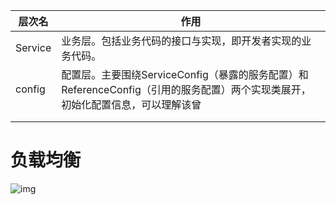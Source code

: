 
| 层次名  | 作用                                                       |
| ------- | ---------------------------------------------------------- |
| Service | 业务层。包括业务代码的接口与实现，即开发者实现的业务代码。 |
| config  | 配置层。主要围绕ServiceConfig（暴露的服务配置）和ReferenceConfig（引用的服务配置）两个实现类展开，初始化配置信息，可以理解该曾                                                     |
|         |                                                            |
|         |                                                            |
# 负载均衡

![img](https://img-blog.csdnimg.cn/20210508201651489.png?x-oss-process=image/watermark,type_ZmFuZ3poZW5naGVpdGk,shadow_10,text_aHR0cHM6Ly9ibG9nLmNzZG4ubmV0L3dlaXhpbl80MzkzNDYwNw==,size_16,color_FFFFFF,t_70)

